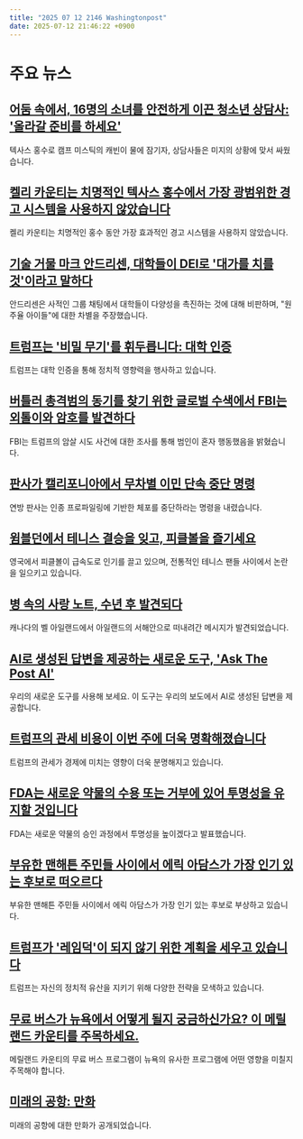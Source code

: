 ```yaml
---
title: "2025 07 12 2146 Washingtonpost"
date: 2025-07-12 21:46:22 +0900
---
```


# 주요 뉴스

## [어둠 속에서, 16명의 소녀를 안전하게 이끈 청소년 상담사: '올라갈 준비를 하세요'](https://www.washingtonpost.com/investigations/2025/07/12/texas-flooding-survival-camp-mystic-counselor/)
텍사스 홍수로 캠프 미스틱의 캐빈이 물에 잠기자, 상담사들은 미지의 상황에 맞서 싸웠습니다.
## [켈리 카운티는 치명적인 텍사스 홍수에서 가장 광범위한 경고 시스템을 사용하지 않았습니다](https://www.washingtonpost.com/investigations/2025/07/11/texas-flooding-alerts-kerr-county-emergency/)
켈리 카운티는 치명적인 홍수 동안 가장 효과적인 경고 시스템을 사용하지 않았습니다.
## [기술 거물 마크 안드리센, 대학들이 DEI로 '대가를 치를 것'이라고 말하다](https://www.washingtonpost.com/technology/2025/07/12/marc-andreessen-private-chat-universities-diversity/)
안드리센은 사적인 그룹 채팅에서 대학들이 다양성을 촉진하는 것에 대해 비판하며, "원주율 아이들"에 대한 차별을 주장했습니다.
## [트럼프는 '비밀 무기'를 휘두릅니다: 대학 인증](https://www.washingtonpost.com/education/2025/07/12/trump-college-accreditation-political-influence/)
트럼프는 대학 인증을 통해 정치적 영향력을 행사하고 있습니다.
## [버틀러 총격범의 동기를 찾기 위한 글로벌 수색에서 FBI는 외톨이와 암호를 발견하다](https://www.washingtonpost.com/investigations/2025/07/12/trump-assassination-attempt-butler-iran/)
FBI는 트럼프의 암살 시도 사건에 대한 조사를 통해 범인이 혼자 행동했음을 밝혔습니다.
## [판사가 캘리포니아에서 무차별 이민 단속 중단 명령](https://www.washingtonpost.com/immigration/2025/07/11/judge-blocks-trump-immigration-raids/)
연방 판사는 인종 프로파일링에 기반한 체포를 중단하라는 명령을 내렸습니다.
## [윔블던에서 테니스 결승을 잊고, 피클볼을 즐기세요](https://www.washingtonpost.com/world/2025/07/12/pickleball-wimbledon-britain-tennis/)
영국에서 피클볼이 급속도로 인기를 끌고 있으며, 전통적인 테니스 팬들 사이에서 논란을 일으키고 있습니다.
## [병 속의 사랑 노트, 수년 후 발견되다](https://www.washingtonpost.com/lifestyle/2025/07/11/canada-ireland-message-bottle-brad-anita-squires/)
캐나다의 벨 아일랜드에서 아일랜드의 서해안으로 떠내려간 메시지가 발견되었습니다.
## [AI로 생성된 답변을 제공하는 새로운 도구, 'Ask The Post AI'](https://www.washingtonpost.com/ask-the-post-ai/)
우리의 새로운 도구를 사용해 보세요. 이 도구는 우리의 보도에서 AI로 생성된 답변을 제공합니다.
## [트럼프의 관세 비용이 이번 주에 더욱 명확해졌습니다](https://www.washingtonpost.com/opinions/2025/07/11/trump-tariffs-trade-business-investment/)
트럼프의 관세가 경제에 미치는 영향이 더욱 분명해지고 있습니다.
## [FDA는 새로운 약물의 수용 또는 거부에 있어 투명성을 유지할 것입니다](https://www.washingtonpost.com/opinions/2025/07/11/fda-transparency-new-drugs/)
FDA는 새로운 약물의 승인 과정에서 투명성을 높이겠다고 발표했습니다.
## [부유한 맨해튼 주민들 사이에서 에릭 아담스가 가장 인기 있는 후보로 떠오르다](https://www.washingtonpost.com/opinions/2025/07/11/eric-adams-wealthy-voters-popular/)
부유한 맨해튼 주민들 사이에서 에릭 아담스가 가장 인기 있는 후보로 부상하고 있습니다.
## [트럼프가 '레임덕'이 되지 않기 위한 계획을 세우고 있습니다](https://www.washingtonpost.com/opinions/2025/07/11/trump-third-term-legacy-era/)
트럼프는 자신의 정치적 유산을 지키기 위해 다양한 전략을 모색하고 있습니다.
## [무료 버스가 뉴욕에서 어떻게 될지 궁금하신가요? 이 메릴랜드 카운티를 주목하세요.](https://www.washingtonpost.com/opinions/2025/07/11/free-bus-maryland-bike-shares-school-truancy/)
메릴랜드 카운티의 무료 버스 프로그램이 뉴욕의 유사한 프로그램에 어떤 영향을 미칠지 주목해야 합니다.
## [미래의 공항: 만화](https://www.washingtonpost.com/opinions/2025/07/11/edith-pritchett-cartoon-ai-scan-tsa/)
미래의 공항에 대한 만화가 공개되었습니다.